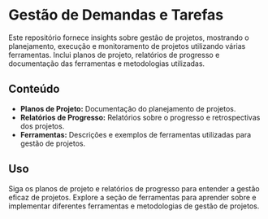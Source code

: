 # Gestão de Demandas e Tarefas

Este repositório fornece insights sobre gestão de projetos, mostrando o planejamento, execução e monitoramento de projetos utilizando várias ferramentas. Inclui planos de projeto, relatórios de progresso e documentação das ferramentas e metodologias utilizadas.

## Conteúdo
- **Planos de Projeto:** Documentação do planejamento de projetos.
- **Relatórios de Progresso:** Relatórios sobre o progresso e retrospectivas dos projetos.
- **Ferramentas:** Descrições e exemplos de ferramentas utilizadas para gestão de projetos.

## Uso
Siga os planos de projeto e relatórios de progresso para entender a gestão eficaz de projetos. Explore a seção de ferramentas para aprender sobre e implementar diferentes ferramentas e metodologias de gestão de projetos.
